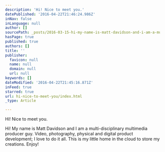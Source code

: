 ```yaml
---
description: 'Hi! Nice to meet you.'
datePublished: '2016-04-22T21:46:24.986Z'
inNav: false
inLanguage: null
author: []
sourcePath: _posts/2016-03-15-hi-my-name-is-matt-davidson-and-i-am-a-multi-disciplinary-m.md
hasPage: true
published: true
authors: []
title: ''
publisher:
  favicon: null
  name: null
  domain: null
  url: null
keywords: []
dateModified: '2016-04-22T21:45:16.871Z'
inFeed: true
starred: true
url: hi-nice-to-meet-you/index.html
_type: Article

---
```

Hi! Nice to meet you.

Hi! My name is Matt Davidson and I am a multi-disciplinary multimedia producer guy. Video, photography, physical and digital product development; I love to do it all. This is my little home in the cloud to store my creations. Enjoy!